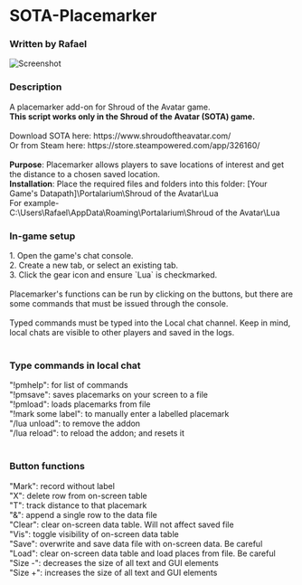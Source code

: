 # SOTA-Placemarker
### Written by Rafael

![Screenshot](placemarker_screenshot.png)
<h3>Description</h3>
A placemarker add-on for Shroud of the Avatar game.
<br />
<b>This script works only in the Shroud of the Avatar (SOTA) game.</b>
<br />
<br />
Download SOTA here: https://www.shroudoftheavatar.com/ <br />
Or from Steam here: https://store.steampowered.com/app/326160/ <br />
<br />
<b>Purpose</b>:
Placemarker allows players to save locations of interest and get the distance to a chosen saved location.
<br />
<b>Installation</b>:
Place the required files and folders into this folder:
[Your Game's Datapath]\Portalarium\Shroud of the Avatar\Lua
<br />
For example-<br />
C:\Users\Rafael\AppData\Roaming\Portalarium\Shroud of the Avatar\Lua
<br />
<h3> In-game setup </h3>
1. Open the game's chat console.<br />
2. Create a new tab, or select an existing tab.<br />
3. Click the gear icon and ensure `Lua` is checkmarked.<br />
<br />
Placemarker's functions can be run by clicking on the buttons, but there are some commands that must be issued through the console.<br />
<br />
Typed commands must be typed into the Local chat channel. Keep in mind, local chats are visible to other players and saved in the logs.<br />
<br />
<h3>Type commands in local chat</h3>
"!pmhelp": for list of commands<br />
"!pmsave": saves placemarks on your screen to a file<br />
"!pmload": loads placemarks from file<br />
"!mark some label": to manually enter a labelled placemark<br />
"/lua unload": to remove the addon<br />
"/lua reload": to reload the addon; and resets it<br />
<br />
<h3>Button functions</h3>
"Mark": record without label<br />
"X": delete row from on-screen table<br />
"T": track distance to that placemark<br />
"&": append a single row to the data file<br />
"Clear": clear on-screen data table. Will not affect saved file<br />
"Vis": toggle visibility of on-screen data table<br />
"Save": overwrite and save data file with on-screen data. Be careful<br />
"Load": clear on-screen data table and load places from file. Be careful<br />
"Size -": decreases the size of all text and GUI elements<br />
"Size +": increases the size of all text and GUI elements<br />
